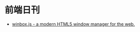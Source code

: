 # 前端日刊

* [winbox.js - a modern HTML5 window manager for the web.](https://nextapps-de.github.io/winbox/)
